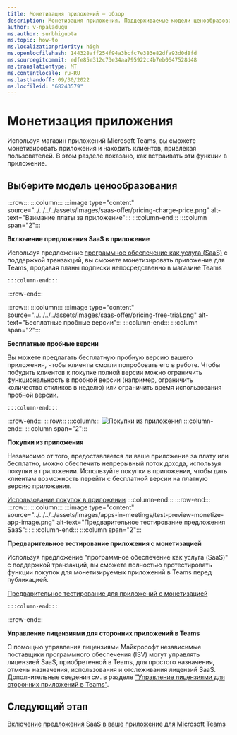 ```yaml
---
title: Монетизация приложений — обзор
description: Монетизация приложения. Поддерживаемые модели ценообразования — это бесплатные пробные версии, покупки в приложении и включение предложения SaaS в приложение.
author: v-npaladugu
ms.author: surbhigupta
ms.topic: how-to
ms.localizationpriority: high
ms.openlocfilehash: 144328aff254f94a3bcfc7e383e82dfa93d0d8fd
ms.sourcegitcommit: edfe85e312c73e34aa795922c4b7eb0647528d48
ms.translationtype: MT
ms.contentlocale: ru-RU
ms.lasthandoff: 09/30/2022
ms.locfileid: "68243579"
---
```

# <a name="monetize-your-app"></a>Монетизация приложения

Используя магазин приложений Microsoft Teams, вы сможете монетизировать приложения и находить клиентов, привлекая пользователей. В этом разделе показано, как встраивать эти функции в приложение.

## <a name="choose-a-pricing-model"></a>Выберите модель ценообразования

:::row:::
    :::column:::
        :::image type="content" source="../../../../assets/images/saas-offer/pricing-charge-price.png" alt-text="Взимание платы за приложение":::
    :::column-end:::
    :::column span="2":::

**Включение предложения SaaS в приложение**

Используя предложение [программное обеспечение как услуга (SaaS)](~/concepts/deploy-and-publish/appsource/prepare/include-saas-offer.md) с поддержкой транзакций, вы сможете монетизировать приложение для Teams, продавая планы подписки непосредственно в магазине Teams

    :::column-end:::
:::row-end:::

:::row:::
    :::column:::
     :::image type="content" source="../../../../assets/images/saas-offer/pricing-free-trial.png" alt-text="Бесплатные пробные версии":::
    :::column-end:::
    :::column span="2":::

**Бесплатные пробные версии**

Вы можете предлагать бесплатную пробную версию вашего приложения, чтобы клиенты смогли попробовать его в работе. Чтобы побудить клиентов к покупке полной версии можно ограничить функциональность в пробной версии (например, ограничить количество откликов в неделю) или ограничить время использования пробной версии.

    :::column-end:::
:::row-end:::
:::row:::
    :::column:::
        ![Покупки из приложения](~/assets/images/saas-offer/pricing-in-app-purchases.png)
    :::column-end:::
    :::column span="2":::

**Покупки из приложения**

Независимо от того, предоставляется ли ваше приложение за плату или бесплатно, можно обеспечить непрерывный поток дохода, используя покупки в приложении. Используйте покупки в приложении, чтобы дать клиентам возможность перейти с бесплатной версии на платную версию приложения.

[Использование покупок в приложении](~/concepts/deploy-and-publish/appsource/prepare/in-app-purchase-flow.md)
    :::column-end:::
:::row-end:::
:::row:::
    :::column:::
        :::image type="content" source="../../../../assets/images/apps-in-meetings/test-preview-monetize-app-image.png" alt-text="Предварительное тестирование предложения SaaS":::
    :::column-end:::
    :::column span="2":::

**Предварительное тестирование приложения с монетизацией**

Используя предложение "программное обеспечение как услуга (SaaS)" с поддержкой транзакций, вы сможете полностью протестировать функции покупок для монетизируемых приложений в Teams перед публикацией.

[Предварительное тестирование для приложений с монетизацией](Test-preview-for-monetized-apps.md)

    :::column-end:::
:::row-end:::

**Управление лицензиями для сторонних приложений в Teams**

С помощью управления лицензиями Майкрософт независимые поставщики программного обеспечения (ISV) могут управлять лицензией SaaS, приобретенной в Teams, для простого назначения, отмены назначения, использования и отслеживания лицензий SaaS. Дополнительные сведения см. в разделе ["Управление лицензиями для сторонних приложений в Teams"](include-saas-offer.md#manage-license-for-third-party-apps-in-teams).

## <a name="next-step"></a>Следующий этап

[Включение предложения SaaS в ваше приложение для Microsoft Teams](~/concepts/deploy-and-publish/appsource/prepare/include-saas-offer.md)
